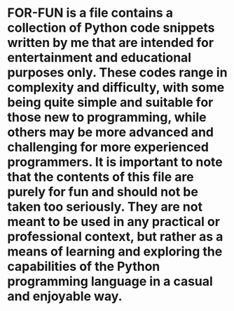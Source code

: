 # FOR-FUN is a file contains a collection of Python code snippets written by me that are intended for entertainment and educational purposes only. These codes range in complexity and difficulty, with some being quite simple and suitable for those new to programming, while others may be more advanced and challenging for more experienced programmers. It is important to note that the contents of this file are purely for fun and should not be taken too seriously. They are not meant to be used in any practical or professional context, but rather as a means of learning and exploring the capabilities of the Python programming language in a casual and enjoyable way.
